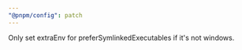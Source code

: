 ```yaml
---
"@pnpm/config": patch
---
```


Only set extraEnv for preferSymlinkedExecutables if it's not windows.
